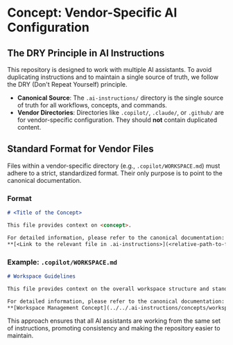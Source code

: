 # Concept: Vendor-Specific AI Configuration

## The DRY Principle in AI Instructions

This repository is designed to work with multiple AI assistants. To avoid duplicating instructions and to maintain a single source of truth, we follow the
DRY (Don't Repeat Yourself) principle.

- **Canonical Source**: The `.ai-instructions/` directory is the single source of truth for all workflows, concepts, and commands.
- **Vendor Directories**: Directories like `.copilot/`, `.claude/`, or `.github/` are for vendor-specific configuration. They should **not** contain duplicated
  content.

## Standard Format for Vendor Files

Files within a vendor-specific directory (e.g., `.copilot/WORKSPACE.md`) must adhere to a strict, standardized format. Their only purpose is to point to the
canonical documentation.

### Format

```markdown
# <Title of the Concept>

This file provides context on <concept>.

For detailed information, please refer to the canonical documentation:
**[<Link to the relevant file in .ai-instructions>](<relative-path-to-file>)**
```

### Example: `.copilot/WORKSPACE.md`

```markdown
# Workspace Guidelines

This file provides context on the overall workspace structure and standards.

For detailed information, please refer to the canonical documentation:
**[Workspace Management Concept](../../.ai-instructions/concepts/workspace-management/README.md)**
```

This approach ensures that all AI assistants are working from the same set of instructions, promoting consistency and making the repository easier to maintain.
